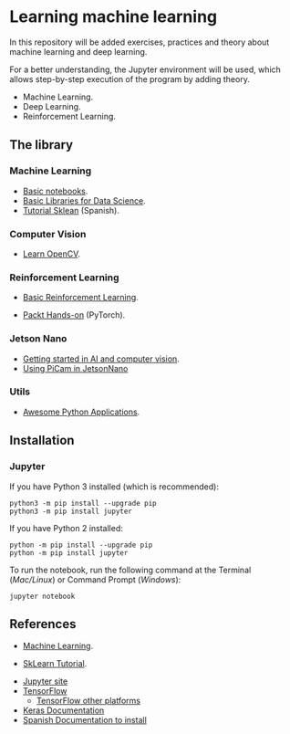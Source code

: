 # Learning machine learning

In this repository will be added exercises, practices and theory about machine learning and deep learning.

For a better understanding, the Jupyter environment will be used, which allows step-by-step execution of the program by adding theory.

- Machine Learning.
- Deep Learning.
- Reinforcement Learning.

## The library

### Machine Learning

- [Basic notebooks](https://github.com/correaleyval/ML-Notebooks).
- [Basic Libraries for Data Science](https://jakevdp.github.io/PythonDataScienceHandbook/).
- [Tutorial Sklean](https://github.com/pagutierrez/tutorial-sklearn) (Spanish).

### Computer Vision

- [Learn OpenCV](https://github.com/spmallick/learnopencv).

### Reinforcement Learning

- [Basic Reinforcement Learning](https://github.com/vmayoral/basic_reinforcement_learning).

- [Packt Hands-on](https://github.com/PacktPublishing/Hands-On-Reinforcement-Learning-with-Python) (PyTorch).

### Jetson Nano
- [Getting started in AI and computer vision](https://towardsdatascience.com/getting-started-in-ai-and-computer-vision-with-nvidia-jetson-nano-df2cacbd291c).
- [Using PiCam in JetsonNano](https://www.jetsonhacks.com/2019/04/02/jetson-nano-raspberry-pi-camera/)

### Utils

- [Awesome Python Applications](https://github.com/mahmoud/awesome-python-applications).

## Installation

### Jupyter

If you have Python 3 installed (which is recommended):

```
python3 -m pip install --upgrade pip
python3 -m pip install jupyter
```

If you have Python 2 installed:

```
python -m pip install --upgrade pip
python -m pip install jupyter
```

To run the notebook, run the following command at the Terminal (*Mac/Linux*) or Command Prompt (*Windows*):

```
jupyter notebook
```

## References

- [Machine Learning](https://github.com/masinoa/machine_learning).

- [SkLearn Tutorial](https://github.com/jakevdp/sklearn_tutorial/tree/master/notebooks).

* [Jupyter site](http://jupyter.org/install)
* [TensorFlow](https://www.tensorflow.org/install/install_linux)
  * [TensorFlow other platforms](https://www.tensorflow.org/install/)
* [Keras Documentation](https://keras.io/#installation)
* [Spanish Documentation to install](https://medium.com/@msantana.castolo/guia-de-instalaci%C3%B3n-de-keras-con-tensorflow-5f2dab1a3b5f)
